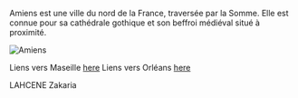 Amiens est une ville du nord de la France, traversée par la Somme. Elle 
est connue pour sa cathédrale gothique et son beffroi médiéval situé à 
proximité. 


![Amiens](https://images.france.fr/zeaejvyq9bhj/3PsjQE7nwGoy4XIhMmivCH/1757c9ced7749acb92e0614b45838ba7/Amiens_-_quartier_Saint-Leu_AdobeStock_134660815_-_credit_Laurent__Pictarena__-_opt_header.webp)

Liens vers Maseille [here](/Marseille.md)
Liens vers Orléans [here](/orléans.md)

LAHCENE Zakaria
